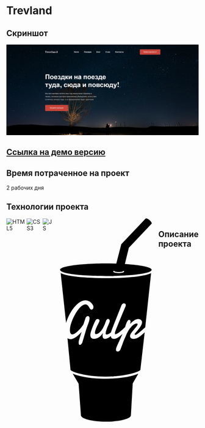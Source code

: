 # Trevland

## Скриншот

![Project screenshot](https://github.com/SHCHurovAA/trevland/blob/master/promo.png)

## [Ссылка на демо версию](https://shchurovaa.github.io/travland/)

## Время потраченное на проект

2 рабочих дня

## Технологии проекта

<dib style="display: flex; gap: 5px;">
<img src="https://cdn-icons-png.flaticon.com/512/16183/16183594.png" width="52" alt="HTML5">
<img src="https://cdn-icons-png.flaticon.com/512/16183/16183567.png" width="52" alt="CSS3">
<img src="https://cdn-icons-png.flaticon.com/512/5968/5968292.png" width="52" alt="JS">

<svg xmlns="http://www.w3.org/2000/svg" viewBox="0 0 256 512">
<!--!Font Awesome Free 6.7.2 by @fontawesome - https://fontawesome.com License - https://fontawesome.com/license/free Copyright 2025 Fonticons, Inc.-->
<path d="M209.8 391.1l-14.1 24.6-4.6 80.2c0 8.9-28.3 16.1-63.1 16.1s-63.1-7.2-63.1-16.1l-5.8-79.4-14.9-25.4c41.2 17.3 126 16.7 165.6 0zm-196-253.3l13.6 125.5c5.9-20 20.8-47 40-55.2 6.3-2.7 12.7-2.7 18.7 .9 5.2 3 9.6 9.3 10.1 11.8 1.2 6.5-2 9.1-4.5 9.1-3 0-5.3-4.6-6.8-7.3-4.1-7.3-10.3-7.6-16.9-2.8-6.9 5-12.9 13.4-17.1 20.7-5.1 8.8-9.4 18.5-12 28.2-1.5 5.6-2.9 14.6-.6 19.9 1 2.2 2.5 3.6 4.9 3.6 5 0 12.3-6.6 15.8-10.1 4.5-4.5 10.3-11.5 12.5-16l5.2-15.5c2.6-6.8 9.9-5.6 9.9 0 0 10.2-3.7 13.6-10 34.7-5.8 19.5-7.6 25.8-7.6 25.8-.7 2.8-3.4 7.5-6.3 7.5-1.2 0-2.1-.4-2.6-1.2-1-1.4-.9-5.3-.8-6.3 .2-3.2 6.3-22.2 7.3-25.2-2 2.2-4.1 4.4-6.4 6.6-5.4 5.1-14.1 11.8-21.5 11.8-3.4 0-5.6-.9-7.7-2.4l7.6 79.6c2 5 39.2 17.1 88.2 17.1 49.1 0 86.3-12.2 88.2-17.1l10.9-94.6c-5.7 5.2-12.3 11.6-19.6 14.8-5.4 2.3-17.4 3.8-17.4-5.7 0-5.2 9.1-14.8 14.4-21.5 1.4-1.7 4.7-5.9 4.7-8.1 0-2.9-6-2.2-11.7 2.5-3.2 2.7-6.2 6.3-8.7 9.7-4.3 6-6.6 11.2-8.5 15.5-6.2 14.2-4.1 8.6-9.1 22-5 13.3-4.2 11.8-5.2 14-.9 1.9-2.2 3.5-4 4.5-1.9 1-4.5 .9-6.1-.3-.9-.6-1.3-1.9-1.3-3.7 0-.9 .1-1.8 .3-2.7 1.5-6.1 7.8-18.1 15-34.3 1.6-3.7 1-2.6 .8-2.3-6.2 6-10.9 8.9-14.4 10.5-5.8 2.6-13 2.6-14.5-4.1-.1-.4-.1-.8-.2-1.2-11.8 9.2-24.3 11.7-20-8.1-4.6 8.2-12.6 14.9-22.4 14.9-4.1 0-7.1-1.4-8.6-5.1-2.3-5.5 1.3-14.9 4.6-23.8 1.7-4.5 4-9.9 7.1-16.2 1.6-3.4 4.2-5.4 7.6-4.5 .6 .2 1.1 .4 1.6 .7 2.6 1.8 1.6 4.5 .3 7.2-3.8 7.5-7.1 13-9.3 20.8-.9 3.3-2 9 1.5 9 2.4 0 4.7-.8 6.9-2.4 4.6-3.4 8.3-8.5 11.1-13.5 2-3.6 4.4-8.3 5.6-12.3 .5-1.7 1.1-3.3 1.8-4.8 1.1-2.5 2.6-5.1 5.2-5.1 1.3 0 2.4 .5 3.2 1.5 1.7 2.2 1.3 4.5 .4 6.9-2 5.6-4.7 10.6-6.9 16.7-1.3 3.5-2.7 8-2.7 11.7 0 3.4 3.7 2.6 6.8 1.2 2.4-1.1 4.8-2.8 6.8-4.5 1.2-4.9 .9-3.8 26.4-68.2 1.3-3.3 3.7-4.7 6.1-4.7 1.2 0 2.2 .4 3.2 1.1 1.7 1.3 1.7 4.1 1 6.2-.7 1.9-.6 1.3-4.5 10.5-5.2 12.1-8.6 20.8-13.2 31.9-1.9 4.6-7.7 18.9-8.7 22.3-.6 2.2-1.3 5.8 1 5.8 5.4 0 19.3-13.1 23.1-17 .2-.3 .5-.4 .9-.6 .6-1.9 1.2-3.7 1.7-5.5 1.4-3.8 2.7-8.2 5.3-11.3 .8-1 1.7-1.6 2.7-1.6 2.8 0 4.2 1.2 4.2 4 0 1.1-.7 5.1-1.1 6.2 1.4-1.5 2.9-3 4.5-4.5 15-13.9 25.7-6.8 25.7 .2 0 7.4-8.9 17.7-13.8 23.4-1.6 1.9-4.9 5.4-5 6.4 0 1.3 .9 1.8 2.2 1.8 2 0 6.4-3.5 8-4.7 5-3.9 11.8-9.9 16.6-14.1l14.8-136.8c-30.5 17.1-197.6 17.2-228.3 .2zm229.7-8.5c0 21-231.2 21-231.2 0 0-8.8 51.8-15.9 115.6-15.9 9 0 17.8 .1 26.3 .4l12.6-48.7L228.1 .6c1.4-1.4 5.8-.2 9.9 3.5s6.6 7.9 5.3 9.3l-.1 .1L185.9 74l-10 40.7c39.9 2.6 67.6 8.1 67.6 14.6zm-69.4 4.6c0-.8-.9-1.5-2.5-2.1l-.2 .8c0 1.3-5 2.4-11.1 2.4s-11.1-1.1-11.1-2.4c0-.1 0-.2 .1-.3l.2-.7c-1.8 .6-3 1.4-3 2.3 0 2.1 6.2 3.7 13.7 3.7 7.7 .1 13.9-1.6 13.9-3.7z"/>
</svg>

</div>

## Описание проекта
